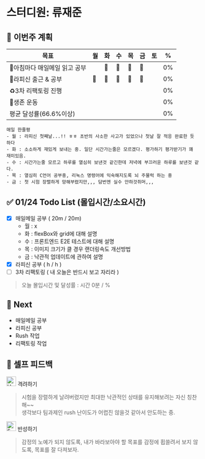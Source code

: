 # 스터디원: 류재준

## 🚀 이번주 계획

| 목표                            | 월   | 화   | 수   | 목   | 금   | 토   | %   |
| ------------------------------- | --- | --- | --- | --- | --- | --- | --- |
| 📰아침마다 매일메일 읽고 공부 | |🌠|🌠|🌠|🌠|  | 0%  |
| 📌라피신 출근 & 공부 |🌠|🌠|🌠|🌠| 🌠 |  | 0%  |
| ♻️3차 리팩토링 진행             |   |   |  |   |   |  | 0% |
| 💪생존 운동            |   |   |   |   |   |  |  0% |
| 평균 달성률(66.6%이상)            |   |   |   |   |   |  |  0% |


```text
매일 한줄평
- 월 : 라피신 첫째날...!! ㅎㅎ 초반의 사소한 사고가 있었으나 첫날 잘 적응 완료한 듯 하다
- 화 : 소소하게 재밌게 보내는 중. 일단 시간가는줄은 모르겠다. 평가하기 평가받기가 꽤 재미있음.
- 수 : 시간가는줄 모르고 하루를 열심히 보낸것 같긴한데 저녁에 부끄러운 하루를 보낸것 같다.
- 목 : 열심히 C언어 공부중, 리눅스 명령어에 익숙해지도록 뇌 주물럭 하는 중
- 금 : 첫 시험 장렬하게 망해부렸지만,,, 담번엔 실수 안하것쥐머,,, 
```

## ✅ 01/24 Todo List (몰입시간/소요시간) 
- [x] 매일메일 공부 ( 20m / 20m)
  - 월 : x
  - 화 : flexBox와 grid에 대해 설명
  - 수 : 프론트엔드 E2E 테스트에 대해 설명
  - 목 : 이미지 크기가 클 경우 랜더링속도 개선방법
  - 금 : 낙관적 업데이트에 관하여 설명
- [x] 라피신 공부 ( h / h )
- [ ] 3차 리팩토링 ( 내 오늘은 반드시 보고 자리라  )
> 오늘 몰입시간 및 달성률 : 시간 0분 / %

## 🌱 Next
- 매일메일 공부
- 라피신 공부
- Rush 작업
- 리팩토링 작업

## 🎉 셀프 피드백

<img src="https://raw.githubusercontent.com/Tarikul-Islam-Anik/Animated-Fluent-Emojis/master/Emojis/Smilies/Hugging%20Face.png" alt="Hugging Face" width="25" height="25"> 격려하기</img>

> 시험을 장렬하게 날려버렸지만 최대한 낙관적인 상태를 유지해보려는 자신 칭찬해~~ <br>
> 생각보다 팀과제인 rush 난이도가 어렵진 않을것 같아서 안도하는 중. 

<img src="https://raw.githubusercontent.com/Tarikul-Islam-Anik/Animated-Fluent-Emojis/master/Emojis/Smilies/Face%20with%20Monocle.png" alt="Face with Monocle" width="25" height="25"> 반성하기</img>

> 감정의 노예가 되지 않도록, 내가 바라보아야 할 목표를 감정에 휩쓸려서 보지 않도록, 목표를 잘 다져보자.
